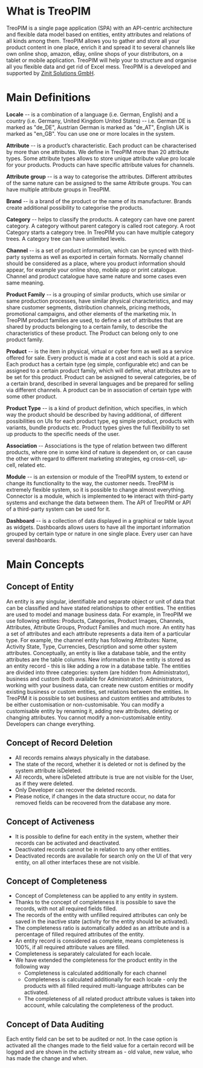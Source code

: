# What is TreoPIM

TreoPIM is a single page application (SPA) with an API-centric architecture and flexible data model based on entities, entity attributes and relations of all kinds among them. TreoPIM allows you to gather and store all your product  content in one place, enrich it and spread it to several channels like own online shop, amazon, eBay, online shops of your distributors, on a tablet or mobile application. TreoPIM will help your to structure and organise all you flexible data and get rid of Excel mess. 
TreoPIM is a developed and supported by [Zinit Solutions GmbH](https://zinitsolutions.de).

# Main Definitions

**Locale** -- is a combination of a language (i.e. German, English) and a country (i.e. Germany, United Kingdom United States) -- i.e. German DE is marked as "de_DE", Austrian German is marked as "de_AT", English UK is marked as "en_GB".  You can use one or more locales in the system.

**Attribute** -- is a product’s characteristic. Each product can be characterised by more than one attributes. We define in TreoPIM more than 20 attribute types. Some attribute types allows to store unique attribute value pro locale for your products. Products  can have specific attribute values for channels.

**Attribute group**  -- is a way to categorise the attributes. Different attributes of the same nature can be assigned to the same Attribute groups. You can have multiple attribute groups in TreoPIM.

**Brand** -- is a brand of the product or the name of its manufacturer. Brands create additional possibility to categorise the products.

**Category** -- helps to classify the products. A category can have one parent category. A category without parent category is called root category. A root Category starts a category tree. In TreoPIM you can have multiple category trees. A category tree can have unlimited levels.

**Channel** -- is a set of product information, which can be synced with third-party systems as well as exported in certain formats. Normally channel should be considered as a place, where you product information should appear, for example your online shop, mobile app or print catalogue. Channel and product catalogue have same nature and some cases even same meaning.

**Product Family** -- is a grouping of similar products, which use similar or same production processes, have similar physical characteristics, and may share customer segments, distribution channels, pricing methods, promotional campaigns, and other elements of the marketing mix. In TreoPIM product families are used, to define a set of attributes that are shared by products belonging to a certain family, to describe the characteristics of these product. The Product can belong only to one product family.

**Product** -- is the item in physical, virtual or cyber form as well as a service offered for sale. Every product is made at a cost and each is sold at a price. Each product has a certain type (eg simple, configurable etc) and can be assigned to a certain product family, which will define, what attributes are to be set for this product.  Product can be assigned to several categories, be of a certain brand,  described in several languages and be prepared for selling via different channels. A product can be in association of certain type with some other product.

**Product Type** -- is a kind of product definition, which specifies, in which way the product should be described by having additional, of different possibilities on UIs for each product type, eg simple product, products with variants, bundle products etc. Product types gives the full flexibility to set up products to the specific needs of the user.

**Association** -- Associations is the type of relation between two different products, where one in some kind of nature is dependent on, or can cause the other with regard to different marketing strategies, eg cross-cell, up-cell, related etc.

**Module** -- is an extension or module of the TreoPIM system, to extend or change its functionality to the way, the customer needs. TreoPIM is extremely flexible system, so it is possible to change almost everything. Connector is a module,  which is implemented to ~~to~~ interact with third-party systems and exchange the data between them. The API of TreoPIM or API of a third-party system can be used for it.

**Dashboard** -- is a collection of data displayed in a graphical or table layout as widgets. Dashboards allows users to have all the important information grouped by certain type or nature in one single place. Every user can have several dashboards.

# Main Concepts

## Concept of Entity

An entity is any singular, identifiable and separate object or unit of data that can be classified and have stated relationships to other entities. The entities are used to model and manage business data. For example, in TreoPIM we use following entities: Products, Categories, Product Images, Channels, Attributes, Attribute Groups, Product Families and much more. An entity has a set of attributes and each attribute represents a data item of a particular type. For example, the channel entity has  following Attributes: Name,  Activity State,  Type,  Currencies, Description and some other system  attributes. Conceptually, an entity is like a database table, and the entity attributes are the table columns. New information in the entity is stored as an entity record - this is like adding a row in a database table. The entities are divided into three categories: system (are hidden from Administrator), business and custom (both available for Administrator). Administrators, working with your business data, can create new custom entities or modify existing business or custom entities, set relations between the entities. In TreoPIM it is possible to set business and custom entities and attributes to be either customisation or non-customisable.  You can modify a customisable entity by renaming it, adding new attributes, deleting or changing attributes. You cannot modify a non-customisable entity.  Developers can change everything.

## Concept of Record Deletion

- All records remains always physically  in the database.
- The state of the record, whether it is deleted or not is defined by the system attribute isDeleted.
- All records, where isDeleted attribute is true are not visible for the User, as if they were deleted.
- Only Developer can recover the deleted records.
- Please notice, if changes in the data structure occur, no data for removed fields can be recovered from the database any more.

## Concept of Activeness

- It is possible to define for each entity in the system, whether their records can be activated and deactivated.
- Deactivated records cannot be in relation to any other entities.
- Deactivated records are available for search only on the UI of that very entity, on all other interfaces these are not visible.

## Concept of Completeness

- Concept of Completeness can be applied to any entity in system.
- Thanks to the concept of completeness it is possible to save the records, with not all required fields filled.
- The records of the entity with unfilled required attributes can only be saved in the inactive state (activity for the entity should be activated).
- The completeness ratio is automatically added as an attribute and is a percentage of filled required attributes of the entity.
- An entity record is considered as complete, means completeness is 100%, if all required attribute values are filled. 
- Completeness is separately calculated for each locale.
- We have extended the completeness for the product entity in the following way
  - Completeness is calculated additionally for each channel 
  - Completeness is calculated additionally for each locale - only the products with all filled required multi-language attributes can be activated.
  - The completeness of all related product attribute values is taken into account, while calculating the completeness of the product.

## Concept of Data Auditing

Each entity field can be set to be audited or not. In the case option is activated all the changes made to the field value for a certain record will be logged and are shown in the activity stream as - old value, new value, who has made the change and when.  
